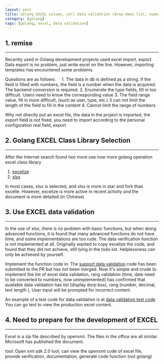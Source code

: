 ```yaml
---
layout: post
title: Golang EXCEL column, cell data validation (drop-down list, numeric text length check)
category: [golang]
tags: [golang, excel, data validation]
---
```




## 1. remise
---

Recently used in Golang development projects used excel import, export. Data export is no problem, just write excel on the line. However, importing templates has encountered some problems.

Questions are as follows:
   
    1. The data in db is defined as a string. If the field is filled with numbers, the field is a number when the data is acquired. The backend conversion is required.
    2. Enumerate the type fields, fill in too difficult. Users need to know the corresponding value
    3. The field range value, fill in more difficult, (such as user, type, etc.)
    3  can not limit the length of the field to fill in the content
    4. Cannot limit the range of numbers

Why not directly put an excel file, the data in the project is imported, the export field is not fixed, you need to import according to the personal configuration real field, export

## 2. Golang EXCEL Class Library Selection
---

After the Internet search found two more use now more golang operation excel class library
1. [excelize](https://github.com/360EntSecGroup-Skylar/excelize)
2. [xlsx](https://github.com/tealeg/xlsx)

In most cases, xlsx is selected, and xlsx is more in star and fork than excelle. However, excelize is more active in recent activity and the document is more detailed (in Chinese)


## 3. Use EXCEL data validation
---
In the use of xlsx, there is no problem with basic functions, but when doing advanced functions, it is found that many advanced functions do not have time, and some implementations are too rude. The data verification function is not implemented at all. Originally wanted to copy excelize the code, and found that they did not achieve, still lying in the todo list. Helplessness can only be achieved by yourself.

Implement the function code in:
The [support data validation](https://github.com/rentiansheng/xlsx) code has been submitted to the PR but has not been merged.
Now it's simple and crude to implement the list of excel data validation, rang validation (time, date need to be converted to numbers, now unimplemented) has confirmed that available data validation has list (display dorp box), rang (number, decimal, text length ), User input will be prompted for incorrect content.

An example of a test code for data validation is at [data validation test code](https://github.com/rentiansheng/xlsx/blob/dev_master/datavalidation_test.go)
You can go test to view the production excel content.

## 4. Need to prepare for the development of EXCEL
---

Excel is a zip file described by openxml.
The files in the office are all similar. Microsoft has published the document.

tool:
Open xml sdk 2.0 tool, can view the openxml code of excel file, provide verification, documentation, generate code function (not golang)